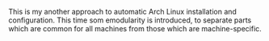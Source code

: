 This is my another approach to automatic Arch Linux installation and configuration.
This time som emodularity is introduced, to separate parts which are common for all machines from those which are machine-specific.

